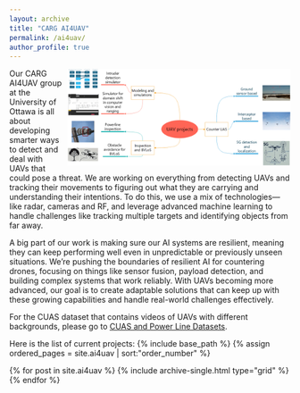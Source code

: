 ```yaml
---
layout: archive
title: "CARG AI4UAV"
permalink: /ai4uav/
author_profile: true
---
```

<div style="float: right; margin: 0 0 10px 10px;">
  <img src="/images/AI4UAVProjects.png" alt="UAV projects" width="400"/>
</div>


Our CARG AI4UAV group at the University of Ottawa is all about developing smarter ways to detect and deal with UAVs  that could pose a threat. We are working on everything from detecting UAVs and tracking their movements to figuring out what they are carrying and understanding their intentions. To do this, we use a mix of technologies—like radar, cameras and RF, and leverage advanced machine learning to handle challenges like tracking multiple targets and identifying objects from far away.

A big part of our work is making sure our AI systems are resilient, meaning they can keep performing well even in unpredictable or previously unseen situations. We’re pushing the boundaries of resilient AI for countering drones, focusing on things like sensor fusion, payload detection, and building complex systems that work reliably. With UAVs becoming more advanced, our goal is to create adaptable solutions that can keep up with these growing capabilities and handle real-world challenges effectively.

For the CUAS dataset that contains videos of UAVs with different backgrounds, please go to [CUAS and Power Line Datasets](http://206.12.93.58/).

<section id="section2">
Here is the list of current projects:
{% include base_path %}
{% assign ordered_pages = site.ai4uav | sort:"order_number" %}

{% for post in site.ai4uav %}
  {% include archive-single.html  type="grid" %}
{% endfor %}
</section>
